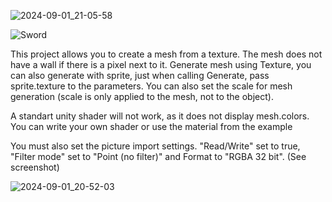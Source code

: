 ![2024-09-01_21-05-58](https://github.com/user-attachments/assets/335b395b-97e1-47fe-b2d4-5a9d08963e1a)


![Sword](https://github.com/user-attachments/assets/cdf6c51a-7fd7-4678-9538-586180aa0021)


This project allows you to create a mesh from a texture. The mesh does not have a wall if there is a pixel next to it.
Generate mesh using Texture, you can also generate with sprite, just when calling Generate, pass sprite.texture to the parameters.
You can also set the scale for mesh generation (scale is only applied to the mesh, not to the object).

A standart unity shader will not work, as it does not display mesh.colors. You can write your own shader or use the material from the example 

You must also set the picture import settings.  "Read/Write" set to true, "Filter mode" set to "Point (no filter)" and Format to "RGBA 32 bit". (See screenshot)


![2024-09-01_20-52-03](https://github.com/user-attachments/assets/36c547a0-bcb0-4b3c-8ca5-2b2d82e2bf68)

